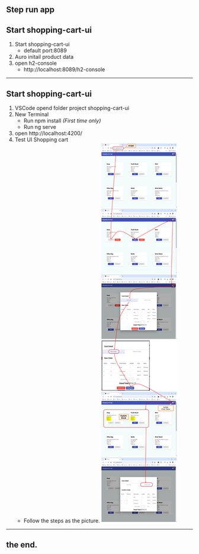 
Step run app
---
Start shopping-cart-ui
---
1. Start shopping-cart-ui 
   - default port:8089
2. Auro initail product data
3. open h2-console 
   - http://localhost:8089/h2-console
---
Start shopping-cart-ui
---
1. VSCode opend folder project shopping-cart-ui
2. New Terminal
   - Run npm install _(First time only)_
   - Run ng serve 
3. open http://localhost:4200/
4. Test UI Shopping cart
   - Follow the steps as the picture.
     ![Run App](https://github.com/nuchit2019/simple-shopping-cart-spring-boot3x-angular16.x/raw/main/step-run-app.jpg)

---
the end.
---
 
